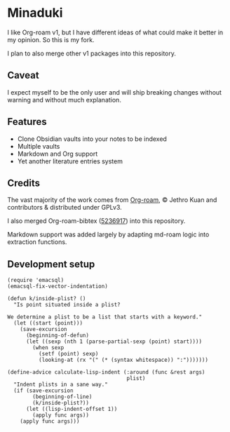 # Minaduki

I like Org-roam v1, but I have different ideas of what could make it better in my opinion. So this is my fork.

I plan to also merge other v1 packages into this repository.

## Caveat

I expect myself to be the only user and will ship breaking changes without warning and without much explanation.

## Features

- Clone Obsidian vaults into your notes to be indexed
- Multiple vaults
- Markdown and Org support
- Yet another literature entries system

## Credits

The vast majority of the work comes from [Org-roam](https://github.com/org-roam/org-roam), © Jethro Kuan and contributors & distributed under GPLv3.

I also merged Org-roam-bibtex ([5236917](https://github.com/org-roam/org-roam-bibtex/commit/5236917e1d8a4f88daadacc690248854f53facb4)) into this repository.

Markdown support was added largely by adapting md-roam logic into extraction functions.

## Development setup

```elisp
(require 'emacsql)
(emacsql-fix-vector-indentation)

(defun k/inside-plist? ()
  "Is point situated inside a plist?

We determine a plist to be a list that starts with a keyword."
  (let ((start (point)))
    (save-excursion
      (beginning-of-defun)
      (let ((sexp (nth 1 (parse-partial-sexp (point) start))))
        (when sexp
          (setf (point) sexp)
          (looking-at (rx "(" (* (syntax whitespace)) ":")))))))

(define-advice calculate-lisp-indent (:around (func &rest args)
                                      plist)
  "Indent plists in a sane way."
  (if (save-excursion
        (beginning-of-line)
        (k/inside-plist?))
      (let ((lisp-indent-offset 1))
        (apply func args))
    (apply func args)))


```
